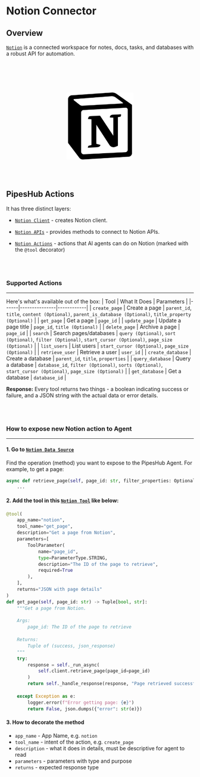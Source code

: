 # Notion Connector
## Overview
[`Notion`](https://www.notion.so/) is a connected workspace for notes, docs, tasks, and databases with a robust API for automation.

<br></br>
<br></br>
<div align="center">
  <img src="https://raw.githubusercontent.com/pipeshub-ai/documentation/refs/heads/main/logo/notion.png" alt="Notion Logo" width="180"/>
</div>


<br></br>
## PipesHub Actions 

It has three distinct layers:
- [`Notion Client`](https://github.com/pipeshub-ai/pipeshub-ai/blob/main/backend/python/app/sources/client/notion/notion.py) - creates Notion client.
<!--([`Local`](/backend/python/app/sources/client/notion/notion.py))-->

- [`Notion APIs`](https://github.com/pipeshub-ai/pipeshub-ai/blob/main/backend/python/app/sources/external/notion/notion.py) - provides methods to connect to Notion APIs.
<!--([`Local`](/backend/python/app/sources/external/notion/notion.py))-->

- [`Notion Actions`](https://github.com/pipeshub-ai/pipeshub-ai/blob/main/backend/python/app/agents/actions/notion/notion.py) - actions that AI agents can do on Notion (marked with the `@tool` decorator)
<!--([`Local`](/backend/python/app/agents/actions/notion/notion.py))-->

<br></br>
### Supported Actions
-----
Here's what's available out of the box:
| Tool | What It Does | Parameters |
|------|---------------|------------|
| `create_page` | Create a page | `parent_id`, `title`, `content (Optional)`, `parent_is_database (Optional)`, `title_property (Optional)` |
| `get_page` | Get a page | `page_id` |
| `update_page` | Update a page title | `page_id`, `title (Optional)` |
| `delete_page` | Archive a page | `page_id` |
| `search` | Search pages/databases | `query (Optional)`, `sort (Optional)`, `filter (Optional)`, `start_cursor (Optional)`, `page_size (Optional)` |
| `list_users` | List users | `start_cursor (Optional)`, `page_size (Optional)` |
| `retrieve_user` | Retrieve a user | `user_id` |
| `create_database` | Create a database | `parent_id`, `title`, `properties` |
| `query_database` | Query a database | `database_id`, `filter (Optional)`, `sorts (Optional)`, `start_cursor (Optional)`, `page_size (Optional)` |
| `get_database` | Get a database | `database_id` |

**Response:** Every tool returns two things - a boolean indicating success or failure, and a JSON string with the actual data or error details.

<br></br>
### How to expose new Notion action to Agent
-----
#### 1. Go to [`Notion Data Source`](https://github.com/pipeshub-ai/pipeshub-ai/blob/main/backend/python/app/sources/external/notion/notion.py)
Find the operation (method) you want to expose to the PipesHub Agent. For example, to get a page:
```python
async def retrieve_page(self, page_id: str, filter_properties: Optional[List[str]] = None, **kwargs) -> NotionResponse:
    ...
```

#### 2. Add the tool in this [`Notion Tool`](https://github.com/pipeshub-ai/pipeshub-ai/blob/main/backend/python/app/agents/actions/notion/notion.py) like below:
```python
@tool(
    app_name="notion",
    tool_name="get_page",
    description="Get a page from Notion",
    parameters=[
        ToolParameter(
            name="page_id",
            type=ParameterType.STRING,
            description="The ID of the page to retrieve",
            required=True
        ),
    ],
    returns="JSON with page details"
)
def get_page(self, page_id: str) -> Tuple[bool, str]:
    """Get a page from Notion.

    Args:
        page_id: The ID of the page to retrieve

    Returns:
        Tuple of (success, json_response)
    """
    try:
        response = self._run_async(
            self.client.retrieve_page(page_id=page_id)
        )
        return self._handle_response(response, "Page retrieved successfully")

    except Exception as e:
        logger.error(f"Error getting page: {e}")
        return False, json.dumps({"error": str(e)})
```

#### 3. How to decorate the method
- `app_name` - App Name, e.g. `notion`
- `tool_name` - intent of the action, e.g. `create_page`
- `description` - what it does in details, must be descriptive for agent to read
- `parameters` - parameters with type and purpose
- `returns` - expected response type


